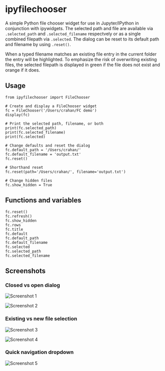 # ipyfilechooser

A simple Python file chooser widget for use in Jupyter/IPython in conjunction with ipywidgets. The selected path and file are available via `.selected_path` and `.selected_filename` respectvely or as a single combined filepath via `.selected`. The dialog can be reset to its default path and filename by using `.reset()`. 

When a typed filename matches an existing file entry in the current folder the entry will be highlighted. To emphasize the risk of overwriting existing files, the selected filepath is displayed in green if the file does not exist and orange if it does.

## Usage

```
from ipyfilechooser import FileChooser

# Create and display a FileChooser widget
fc = FileChooser('/Users/crahan/FC demo')
display(fc)

# Print the selected path, filename, or both
print(fc.selected_path)
print(fc.selected_filename)
print(fc.selected)

# Change defaults and reset the dialog
fc.default_path = '/Users/crahan/'
fc.default_filename = 'output.txt'
fc.reset()

# Shorthand reset
fc.reset(path='/Users/crahan/', filename='output.txt')

# Change hidden files
fc.show_hidden = True
```

## Functions and variables

```
fc.reset()
fc.refresh()
fc.show_hidden
fc.rows
fc.title
fc.default
fc.default_path
fc.default_filename
fc.selected
fc.selected_path
fc.selected_filename
```

## Screenshots

### Closed vs open dialog

![Screenshot 1](https://github.com/crahan/ipyfilechooser/raw/master/screenshots/FileChooser_screenshot_1.png)

![Screenshot 2](https://github.com/crahan/ipyfilechooser/raw/master/screenshots/FileChooser_screenshot_2.png)

### Existing vs new file selection

![Screenshot 3](https://github.com/crahan/ipyfilechooser/raw/master/screenshots/FileChooser_screenshot_3.png)

![Screenshot 4](https://github.com/crahan/ipyfilechooser/raw/master/screenshots/FileChooser_screenshot_4.png)

### Quick navigation dropdown

![Screenshot 5](https://github.com/crahan/ipyfilechooser/raw/master/screenshots/FileChooser_screenshot_5.png)
